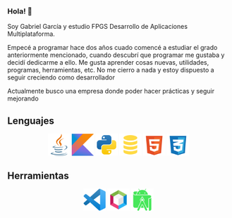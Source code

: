 ### Hola! 👋

Soy Gabriel García y estudio FPGS Desarrollo de Aplicaciones Multiplataforma.

Empecé a programar hace dos años cuado comencé a estudiar el grado anteriormente mencionado, cuando descubrí que programar me gustaba y decidí dedicarme a ello.
Me gusta aprender cosas nuevas, utilidades, programas, herramientas, etc. No me cierro a nada y estoy dispuesto a seguir creciendo como desarrollador

Actualmente busco una empresa donde poder hacer prácticas y seguir mejorando

## Lenguajes

   <p align="center">
      <img src="./resources/java.svg" width="50"/>
      <img src="./resources/kotlin.svg" width="50"/>
      <img src="./resources/python.svg" width="50"/>
      <img src="./resources/sql.svg" width="50"/>
      <img src="./resources/html.svg" width="50"/>
      <img src="./resources/css3.svg" width="50"/>
   </p>  
   
## Herramientas

   <p align="center">
      <img src="./resources/vscode.svg" width="50"/>
      <img src="./resources/apache-netbeans.svg" width="50"/>
      <img src="./resources/android-studio.svg" width="50"/>
   </p>